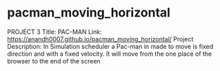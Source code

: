 # pacman_moving_horizontal

PROJECT 3
Title: PAC-MAN
Link: https://anandh0007.github.io/pacman_moving_horizontal/ 
Project Description:
In Simulation scheduler a Pac-man in made to move is fixed direction and with a fixed velocity. It will move from the one place of the browser to the end of the screen
